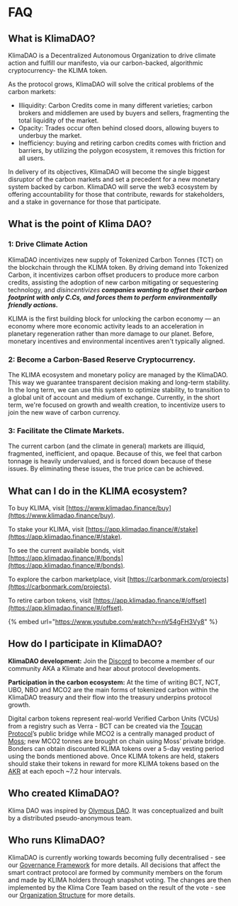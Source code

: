 # FAQ

## What is KlimaDAO?

KlimaDAO is a Decentralized Autonomous Organization to drive climate action and fulfill our manifesto, via our carbon-backed, algorithmic cryptocurrency- the KLIMA token.&#x20;

As the protocol grows, KlimaDAO will solve the critical problems of the carbon markets:&#x20;

* Illiquidity: Carbon Credits come in many different varieties; carbon brokers and middlemen are used by buyers and sellers, fragmenting the total liquidity of the market.&#x20;
* Opacity: Trades occur often behind closed doors, allowing buyers to underbuy the market. &#x20;
* Inefficiency: buying and retiring carbon credits comes with friction and barriers, by utilizing the polygon ecosystem, it removes this friction for all users. &#x20;

In delivery of its objectives, KlimaDAO will become the single biggest disruptor of the carbon markets and set a precedent for a new monetary system backed by carbon. KlimaDAO will serve the web3 ecosystem by offering accountability for those that contribute, rewards for stakeholders, and a stake in governance for those that participate.

## What is the point of Klima DAO?

### 1: Drive Climate Action&#x20;

KlimaDAO incentivizes new supply of Tokenized Carbon Tonnes (TCT) on the blockchain through the KLIMA token. By driving demand into Tokenized Carbon, it incentivizes carbon offset producers to produce more carbon credits, assisting the adoption of new carbon mitigating or sequestering technology, and _disincentivizes **companies wanting to offset their carbon footprint with only C.Cs, and forces them to perform environmentally friendly actions.**_

KLIMA is the first building block for unlocking the carbon economy — an economy where more economic activity leads to an acceleration in planetary regeneration rather than more damage to our planet. Before, monetary incentives and environmental incentives aren't typically aligned.

### 2: Become a Carbon-Based Reserve Cryptocurrency.

The KLIMA ecosystem and monetary policy are managed by the KlimaDAO. This way we guarantee transparent decision making and long-term stability. In the long term, we can use this system to optimize stability, to transition to a global unit of account and medium of exchange. Currently, in the short term, we're focused on growth and wealth creation, to incentivize users to join the new wave of carbon currency.&#x20;

### 3: Facilitate the Climate Markets.&#x20;

The current carbon (and the climate in general) markets are illiquid, fragmented, inefficient, and opaque. Because of this, we feel that carbon tonnage is heavily undervalued, and is forced down because of these issues. By eliminating these issues, the true price can be achieved.

## **What can I do in the KLIMA ecosystem?**

To buy KLIMA, visit [https://www.klimadao.finance/buy](https://www.klimadao.finance/buy).

To stake your KLIMA, visit [https://app.klimadao.finance/#/stake](https://app.klimadao.finance/#/stake).

To see the current available bonds, visit [https://app.klimadao.finance/#/bonds](https://app.klimadao.finance/#/bonds).

To explore the carbon marketplace, visit [https://carbonmark.com/projects](https://carbonmark.com/projects).

To retire carbon tokens, visit [https://app.klimadao.finance/#/offset](https://app.klimadao.finance/#/offset).

{% embed url="https://www.youtube.com/watch?v=nV54gFH3Vy8" %}

## How do I participate in KlimaDAO?

**KlimaDAO development:** Join the [Discord](https://discord.gg/klimadao) to become a member of our community AKA a Klimate and hear about protocol developments.

**Participation in the carbon ecosystem:** At the time of writing BCT, NCT, UBO, NBO and MCO2 are the main forms of tokenized carbon within the KlimaDAO treasury and their flow into the treasury underpins protocol growth.

Digital carbon tokens represent real-world Verified Carbon Units (VCUs) from a registry such as Verra - BCT can be created via the [Toucan Protocol](https://toucan.earth/)’s public bridge while MCO2 is a centrally managed product of [Moss](https://moss.earth/); new MCO2 tonnes are brought on chain using Moss’ private bridge. Bonders can obtain discounted KLIMA tokens over a 5-day vesting period using the bonds mentioned above. Once KLIMA tokens are held, stakers should stake their tokens in reward for more KLIMA tokens based on the [AKR](references/glossary.md#akr) at each epoch \~7.2 hour intervals.

## Who created KlimaDAO?

Klima DAO was inspired by [Olympus DAO](https://www.olympusdao.finance/). It was conceptualized and built by a distributed pseudo-anonymous team.&#x20;

## Who runs KlimaDAO?

KlimaDAO is currently working towards becoming fully decentralised - see our [Governance Framework](dao/governance-framework.md) for more details. All decisions that affect the smart contract protocol are formed by community members on the forum and made by KLIMA holders through snapshot voting. The changes are then implemented by the Klima Core Team based on the result of the vote - see our [Organization Structure](dao/organizational-structure.md) for more details.
